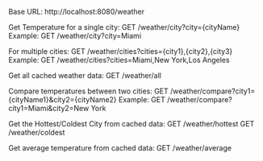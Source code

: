 Base URL:
http://localhost:8080/weather

Get Temperature for a single city:
GET /weather/city?city={cityName}
Example: GET /weather/city?city=Miami

For multiple cities:
GET /weather/cities?cities={city1},{city2},{city3}
Example: GET /weather/cities?cities=Miami,New York,Los Angeles

Get all cached weather data:
GET /weather/all

Compare temperatures between two cities:
GET /weather/compare?city1={cityName1}&city2={cityName2}
Example: GET /weather/compare?city1=Miami&city2=New York

Get the Hottest/Coldest City from cached data:
GET /weather/hottest
GET /weather/coldest

Get average temperature from cached data:
GET /weather/average

